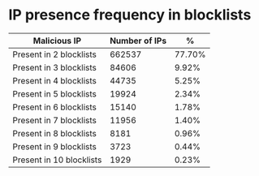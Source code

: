 # IP presence frequency in blocklists
| Malicious IP | Number of IPs | % |
|----|----|----|
| Present in 2 blocklists | 662537 | 77.70% |
| Present in 3 blocklists | 84606 | 9.92% |
| Present in 4 blocklists | 44735 | 5.25% |
| Present in 5 blocklists | 19924 | 2.34% |
| Present in 6 blocklists | 15140 | 1.78% |
| Present in 7 blocklists | 11956 | 1.40% |
| Present in 8 blocklists | 8181 | 0.96% |
| Present in 9 blocklists | 3723 | 0.44% |
| Present in 10 blocklists | 1929 | 0.23% |
